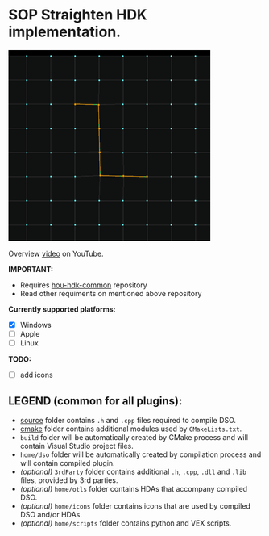 # SOP Straighten HDK implementation. #

![Example](/home/config/help/nodes/sop/straighten-selection-1.gif)

Overview [video](https://www.youtube.com/watch?v=QWF2qvlgGhY&list=PLWInthQ-GtLhzoyqhaJAvzico8mkXMyDI&index=2) on YouTube.

**IMPORTANT:**
* Requires [hou-hdk-common](https://github.com/sebastianswann/hou-hdk-common) repository
* Read other requiments on mentioned above repository

**Currently supported platforms:**
- [x] Windows
- [ ] Apple
- [ ] Linux

**TODO:**
- [ ] add icons

## LEGEND (common for all plugins):
* [source](/source) folder contains `.h` and `.cpp` files required to compile DSO.
* [cmake](/cmake) folder contains additional modules used by `CMakeLists.txt`.
* `build` folder will be automatically created by CMake process and will contain Visual Studio project files.
* `home/dso` folder will be automatically created by compilation process and will contain compiled plugin.
* *(optional)* `3rdParty` folder contains additional `.h`, `.cpp`, `.dll` and `.lib` files, provided by 3rd parties.
* *(optional)* `home/otls` folder contains HDAs that accompany compiled DSO.
* *(optional)* `home/icons` folder contains icons that are used by compiled DSO and/or HDAs.
* *(optional)* `home/scripts` folder contains python and VEX scripts.